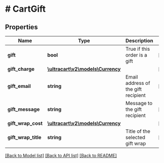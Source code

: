 # # CartGift

## Properties

Name | Type | Description | Notes
------------ | ------------- | ------------- | -------------
**gift** | **bool** | True if this order is a gift | [optional]
**gift_charge** | [**\ultracart\v2\models\Currency**](Currency.md) |  | [optional]
**gift_email** | **string** | Email address of the gift recipient | [optional]
**gift_message** | **string** | Message to the gift recipient | [optional]
**gift_wrap_cost** | [**\ultracart\v2\models\Currency**](Currency.md) |  | [optional]
**gift_wrap_title** | **string** | Title of the selected gift wrap | [optional]

[[Back to Model list]](../../README.md#models) [[Back to API list]](../../README.md#endpoints) [[Back to README]](../../README.md)

